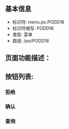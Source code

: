 
## 基本信息

- 标识符: menu.po.PODD18
- 标识符缩写: PODD18
- 类型: 菜单
- 路径: /po/PODD18

## 页面功能描述：





## 按钮列表:


### 拒绝



### 确认



### 查询


